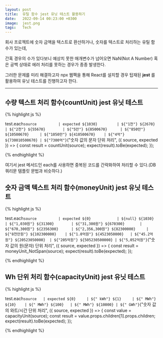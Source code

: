```yaml
---
layout: post
title:  유틸 함수 jest 유닛 테스트 활용하기
date:   2022-09-14 00:23:00 +0300
image:  jest.png
tags:   Tech
---
```


회사 프로젝트에 숫자 금액을 텍스트로 환산하거나, 숫자를 텍스트로 처리하는 유틸 함수가 있는데,

간혹 경우의 수가 있다보니 예상치 못한 매개변수가 넘어오면 NaN(Not A Number) 혹은 공백 상태로 에러 처리를 못하는 경우가 종종 발생한다.

그러한 문제를 미리 해결하고자 npx 웹팩을 통해 React를 설치할 경우 탑재된 __jest__ 를 활용하여 유닛 테스트를 진행하고자 한다.

---

## 수량 텍스트 처리 함수(countUnit) jest 유닛 테스트


{% highlight js %}

test.each`
  source          | expected
  ${1030}         | ${"1천"}
  ${2670}         | ${"2천"}
  ${55670}        | ${"5만"}
  ${8500670}      | ${"850만"}
  ${10500670}     | ${"1050만"}
  ${410500670}    | ${"4억"}
  ${730010500670} | ${"7300억"}
`("숫자 값의 문자 단위 처리", ({ source, expected }) => {
  const result = countUnit(source);
  expect(result).toBe(expected);
});

{% endhighlight %}


여기서 jest 메서드인 each를 사용하면 중복된 코드를 간략화하여 처리할 수 있다.(DB 쿼리문 템플릿 문법과 비슷하다.)


## 숫자 금액 텍스트 처리 함수(moneyUnit) jest 유닛 테스트


{% highlight js %}

test.each`
  source          | expected
  ${0}            | ${null}
  ${1030}         | ${"1,030원"}
  ${31300}        | ${"31,300원"}
  ${670300}       | ${"670,300원"}
  ${2356300}      | ${"2,356,300원"}
  ${82300000}     | ${"8천만원"}
  ${102300000}    | ${"1.0억원"}
  ${4523050000}   | ${"45.2억원"}
  ${20523050000}  | ${"205억원"}
  ${505230500000} | ${"5,052억원"}
`("숫자 값의 원(문자) 단위 처리", ({ source, expected }) => {
  const result = moneyUnit_NotSpan(source);
  expect(result).toBe(expected);
});

{% endhighlight %}

## Wh 단위 처리 함수(capacityUnit) jest 유닛 테스트

{% highlight js %}

test.each`
  source   | expected
  ${0}     | ${" kWh"}
  ${1}     | ${" MWh"}
  ${10}    | ${" MWh"}
  ${100}   | ${" MWh"}
  ${10000} | ${" GWh"}
`("숫자 값의 와트/시간 단위 처리", ({ source, expected }) => {
  const value = capacityUnit(source);
  const result = value.props.children[1].props.children;
  expect(result).toBe(expected);
});

{% endhighlight %}
